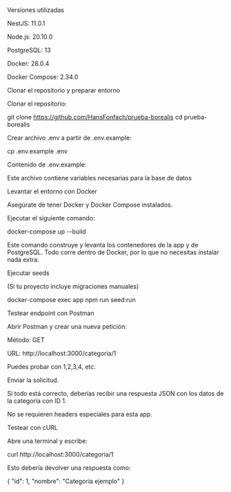 Versiones utilizadas

NestJS: 11.0.1

Node.js: 20.10.0

PostgreSQL: 13

Docker: 28.0.4

Docker Compose: 2.34.0

Clonar el repositorio y preparar entorno

Clonar el repositorio:

git clone https://github.com/HansFonfach/prueba-borealis
cd prueba-borealis

Crear archivo .env a partir de .env.example:

cp .env.example .env

Contenido de .env.example:

Este archivo contiene variables necesarias para la base de datos

Levantar el entorno con Docker

Asegúrate de tener Docker y Docker Compose instalados.

Ejecutar el siguiente comando:

docker-compose up --build

Este comando construye y levanta los contenedores de la app y de PostgreSQL. Todo corre dentro de Docker, por lo que no necesitas instalar nada extra.

Ejecutar seeds

(Si tu proyecto incluye migraciones manuales)


docker-compose exec app npm run seed:run

Testear endpoint con Postman

Abrir Postman y crear una nueva petición:

Método: GET

URL: http://localhost:3000/categoria/1

Puedes probar con 1,2,3,4, etc.

Enviar la solicitud.

Si todo está correcto, deberías recibir una respuesta JSON con los datos de la categoría con ID 1.

No se requieren headers especiales para esta app.

Testear con cURL

Abre una terminal y escribe:

curl http://localhost:3000/categoria/1

Esto debería devolver una respuesta como:

{
  "id": 1,
  "nombre": "Categoria ejemplo"
}